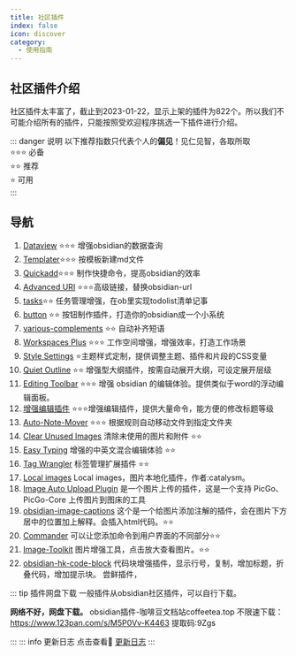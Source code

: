 ```yaml
---
title: 社区插件
index: false
icon: discover
category:
  - 使用指南
---
```

## 社区插件介绍
社区插件太丰富了，截止到2023-01-22，显示上架的插件为822个。所以我们不可能介绍所有的插件，只能按照受欢迎程序挑选一下插件进行介绍。

::: danger 说明
以下推荐指数只代表个人的**偏见**！见仁见智，各取所取  
⭐️⭐️⭐️ 必备  
⭐️⭐️      推荐  
⭐️           可用  
:::

## 导航
1. [Dataview](/zh/community-plugins/dataview.md) ⭐️⭐️⭐️ 增强obsidian的数据查询
2. [Templater](/zh/community-plugins/templater.md)⭐️⭐️⭐️ 按模板新建md文件
3. [Quickadd](quickadd.md)⭐️⭐️⭐️ 制作快捷命令，提高obsidian的效率
4. [Advanced URI](/zh/community-plugins/Advanced-URI.md) ⭐️⭐️⭐️高级链接，替换obsidian-url
5. [tasks](/zh/community-plugins/tasks.md)⭐️⭐️ 任务管理增强，在ob里实现todolist清单记事
6. [button](/zh/community-plugins/button.md) ⭐️⭐️ 按钮制作插件，打造你的obsidian成一个小系统
7. [various-complements](/zh/community-plugins/various-complements.md) ⭐️⭐️ 自动补齐短语
8. [Workspaces Plus](/zh/community-plugins/Workspaces-Plus.md) ⭐️⭐️⭐️ 工作空间增强，增强效率，打造工作场景
9. [Style Settings](/zh/community-plugins/Style-Settings.md) ⭐️主题样式定制，提供调整主题、插件和片段的CSS变量
10. [Quiet Outline](quiet-outline.md)  ⭐️⭐️ 增强型大纲插件，按需自动展开大纲，可设定展开层级
11. [Editing Toolbar](/zh/community-plugins/Editing-Toolbar.md) ⭐️⭐️⭐️ 增强 obsidian 的编辑体验。提供类似于word的浮动编辑面板。
12. [增强编辑插件](/zh/community-plugins/Enhanced-editing.md) ⭐️⭐️⭐️增强编辑插件，提供大量命令，能方便的修改标题等级
13. [Auto-Note-Mover](/zh/community-plugins/auto-note-mover.md) ⭐️⭐️⭐️ 根据规则自动移动文件到指定文件夹
14. [Clear Unused lmages](/zh/community-plugins/Clear-Unused-lmages.md) 清除未使用的图片和附件 ⭐️⭐️
15. [Easy Typing](/zh/community-plugins/Easy-Typing.md) 增强的中英文混合编辑体验 ⭐️⭐️
16. [Tag Wrangler](/zh/community-plugins/Tag-Wrangler.md) 标签管理扩展插件 ⭐️⭐️
17. [Local images](/zh/community-plugins/Local-images.md) Local images，图片本地化插件，作者:catalysm。
18. [Image Auto Upload Plugin](/zh/community-plugins/Image-Auto-Upload-Plugin.md) 是一个图片上传的插件，这是一个支持 PicGo、PicGo-Core 上传图片到图床的工具 
19. [obsidian-image-captions](/zh/community-plugins/obsidian-image-captions.md) 这个是一个给图片添加注解的插件，会在图片下方居中的位置加上解释。会插入html代码。⭐️⭐
20. [Commander](/zh/community-plugins/Commander.md)  可以让您添加命令到用户界面的不同部分⭐️⭐️
21. [Image-Toolkit](/zh/community-plugins/Image-Toolkit.md)  图片增强工具，点击放大查看图片。⭐️⭐️
22. [obsidian-hk-code-block](/zh/community-plugins/obsidian-hk-code-block.md)  代码块增强插件，显示行号，复制，增加标题，折叠代码，增加提示块。 尝鲜插件，

::: tip 插件网盘下载
一般插件从obsidian社区插件，可以自行下载。

**网络不好，网盘下载。**
obsidian插件-咖啡豆文档站coffeetea.top 
不限速下载：https://www.123pan.com/s/M5P0Vv-K4463 提取码:9Zgs

:::
::: info 更新日志
点击查看📙 [更新日志](/zh/documentation/update-log.md)
:::

